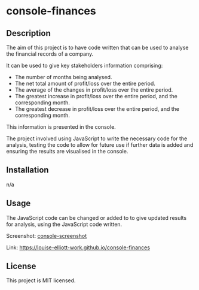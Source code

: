 # console-finances

## Description
The aim of this project is to have code written that can be used to analyse the financial records of a company.

It can be used to give key stakeholders information comprising:
- The number of months being analysed.
- The net total amount of profit/loss over the entire period.
- The average of the changes in profit/loss over the entire period.
- The greatest increase in profit/loss over the entire period, and the corresponding month.
- The greatest decrease in profit/loss over the entire period, and the corresponding month.

This information is presented in the console.

The project involved using JavaScript to write the necessary code for the analysis, testing the code to allow for future use if further data is added and ensuring the results are visualised in the console.

## Installation
n/a

## Usage
The JavaScript code can be changed or added to to give updated results for analysis, using the JavaScript code written.

Screenshot: [console-screenshot](assets/screenshot-console-finances.png)

Link: https://louise-elliott-work.github.io/console-finances


## License
This project is MIT licensed.